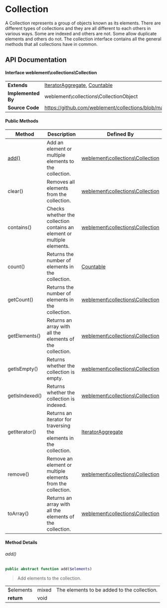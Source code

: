 # Collection

A Collection represents a group of objects known as its elements. There are different types of collections and they are all different to each others in various ways. Some are indexed and others are not. Some allow duplicate elements and others do not. The collection interface contains all the general methods that all collections have in common.

## API Documentation

#### Interface weblement\collections\Collection
|                    |                                                                                                                                      |
|--------------------|--------------------------------------------------------------------------------------------------------------------------------------|
| **Extends**        | [IteratorAggregate](http://php.net/manual/en/class.iteratoraggregate.php), [Countable](http://php.net/manual/en/class.countable.php) |
| **Implemented By** | weblement\collections\CollectionObject                                                                                               |
| **Source Code**    | https://github.com/weblement/collections/blob/master/src/Collection.php                                                              |


#### Public Methods

| Method            | Description                                                                                               | Defined By                                |
|------------------ |--------------------------------------------------------------------------------------------------------   |----------------------------------------   |
| [add()](#add)             | Add an element or multiple elements to the collection.                                                    | [weblement\collections\Collection](#collection)    |
| clear()           | Removes all elements from the collection.                                                                 | [weblement\collections\Collection](#collection)    |
| contains()        | Checks whether the collection contains an element or multiple elements.                                   | [weblement\collections\Collection](#collection)    |
| count()           | Returns the number of elements in the collection.                                                         | [Countable](http://php.net/manual/en/class.countable.php)    |
| getCount()        | Returns the number of elements in the collection.                                                         | [weblement\collections\Collection](#collection)    |
| getElements()     | Returns an array with all the elements of the collection.                                                 | [weblement\collections\Collection](#collection)    |
| getIsEmpty()      | Returns whether the collection is empty.                                                                  | [weblement\collections\Collection](#collection)    |
| getIsIndexed()    | Returns whether the collection is indexed.                                                                | [weblement\collections\Collection](#collection)    |
| getIterator()     | Returns an iterator for traversing the elements in the collection.                                        | [IteratorAggregate](http://php.net/manual/en/class.iteratoraggregate.php)    |
| remove()          | Remove an element or multiple elements from the collection.                                               | [weblement\collections\Collection](#collection)    |
| toArray()         | Returns an array with all the elements of the collection.                                                 | [weblement\collections\Collection](#collection)    |


#### Method Details

###### add()
```php
public abstract function add($elements)
```
> Add elements to the collection.

|            |       |                                                                                                         |
|------------|-------|---------------------------------------------------------------------------------------------------------|
| $elements  | mixed | The elements to be added to the collection. |
| **return** | void  |                                                                                                         |
